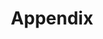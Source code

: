 ---
title: "Appendix"
linkTitle: "Appendix"
weight: 8
simple_list: true
type: "docs"
description: "Reference and Background Material"
---